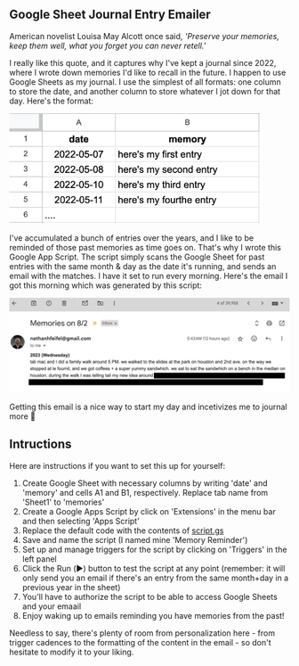 ## Google Sheet Journal Entry Emailer

American novelist Louisa May Alcott once said, _'Preserve your memories, keep them well, what you forget you can never retell.'_

I really like this quote, and it captures why I've kept a journal since 2022, where I wrote down memories I'd like to recall in the future. I happen to use Google Sheets as my journal. I use the simplest of all formats: one column to store the date, and another column to store whatever I jot down for that day. Here's the format:

<p align="left">
  <a>
      <img src="https://github.com/nfeifel/animation/blob/main/google_sheet_journal_entry_emailer/journal_format.png" alt=Journal Format" width="450" />
  </a>
</p>

I've accumulated a bunch of entries over the years, and I like to be reminded of those past memories as time goes on. That's why I wrote this Google App Script. The script simply scans the Google Sheet for past entries with the same month & day as the date it's running, and sends an email with the matches. I have it set to run every morning. Here's the email I got this morning which was generated by this script:

<p align="left">
  <a>
      <img src="https://github.com/nfeifel/animation/blob/main/google_sheet_journal_entry_emailer/email_example.png" alt=Email Example" width="700" />
  </a>
</p>

Getting this email is a nice way to start my day and incetivizes me to journal more 🙂

## Intructions

Here are instructions if you want to set this up for yourself:
1. Create Google Sheet with necessary columns by writing 'date' and 'memory' and cells A1 and B1, respectively. Replace tab name from 'Sheet1' to 'memories'
2. Create a Google Apps Script by click on 'Extensions' in the menu bar and then selecting 'Apps Script'
3. Replace the default code with the contents of [script.gs](https://github.com/nfeifel/animation/blob/main/google_sheet_journal_entry_emailer/script.gs)
4. Save and name the script (I named mine 'Memory Reminder')
5. Set up and manage triggers for the script by clicking on 'Triggers' in the left panel
6. Click the Run (▶️) button to test the script at any point (remember: it will only send you an email if there's an entry from the same month+day in a previous year in the sheet)
7. You'll have to authorize the script to be able to access Google Sheets and your emaail
8. Enjoy waking up to emails reminding you have memories from the past!


Needless to say, there's plenty of room from personalization here - from trigger cadences to the formatting of the content in the email - so don't hesitate to modify it to your liking.
